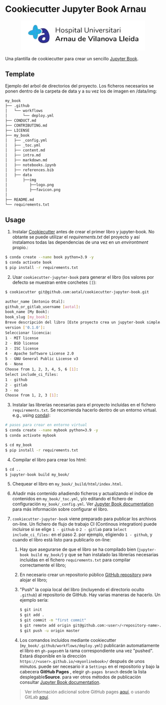 # Cookiecutter Jupyter Book Arnau


<p align="center">
  <img src="{{cookiecutter.book_slug}}/{{cookiecutter.book_slug}}/data/img/logo.png" width="400">
</p>

Una plantilla de cookiecutter para crear un sencillo [Jupyter Book](https://jupyterbook.org/intro.html).

## Template

Ejemplo del arbol de directorios del proyecto. Los ficheros necesarios se ponen dentro de la carpeta de data y a su vez los de imagen en /data/img:

```
my_book
├── .github
│   └── workflows
│       └── deploy.yml
├── CONDUCT.md
├── CONTRIBUTING.md
├── LICENSE
├── my_book
│   ├── _config.yml
│   ├── _toc.yml
│   ├── content.md
│   ├── intro.md
│   ├── markdown.md
│   ├── notebooks.ipynb
│   ├── references.bib
│   ├── data
│       ├──img
│          ├──logo.png
│          ├──favicon.png
│   
├── README.md
└── requirements.txt
```

## Usage

1. Instalar [Cookiecutter](https://github.com/cookiecutter/cookiecutter/tree/1.7.2) antes de crear el primer libro y jupyter-book. No obtante se puede utilizar el _requirements.txt_ del proyecto y así instalamos todas las dependencias de una vez en un _environtment_ propio.:

```bash
$ conda create --name book python=3.9 -y
$ conda activate book
$ pip install -r requirements.txt
```

2. Usar `cookiecutter-jupyter-book` para generar el libro (los valores por defecto se muestran entre corchetes `[]`):

```bash
$ cookiecutter git@github.com:aotal/cookiecutter-jupyter-book.git
```

```bash
author_name [Antonio Otal]: 
github_or_gitlab_username [aotal]:
book_name [My Book]:
book_slug [my_book]:
Breve descripción del libro [Este proyecto crea un jupyter-book simple.]: ¡Mi primer jupyter-book!
version ['0.1.0']:
Seleccionar licencia:
1 - MIT license
2 - BSD license
3 - ISC license
4 - Apache Software License 2.0
5 - GNU General Public License v3
6 - None
Choose from 1, 2, 3, 4, 5, 6 [1]:
Select include_ci_files:
1 - github
2 - gitlab
3 - no
Choose from 1, 2, 3 [1]:
```

3. Instalar las librerías necesarias para el proyecto incluídas en el fichero `requirements.txt`. Se recomienda hacerlo dentro de un entorno virtual. e.g., using [conda](https://docs.conda.io/en/latest/)):

```bash
# pasos para crear en entorno virtual
$ conda create --name mybook python=3.9 -y
$ conda activate mybook
```

```bash
$ cd my_book
$ pip install -r requirements.txt
```

4. Compilar el libro para crear los html:

```bash
$ cd ..
$ jupyter-book build my_book/
```

5. Chequear el libro en `my_book/_build/html/index.html`.

6. Añadir más contenido añadiendo ficheros y actualizando el índice de contenidos en  `my_book/_toc.yml`, y/o editando el fichero de configuración `my_book/_config.yml`. Ver [Jupyter Book documentation](https://jupyterbook.org/intro.html) para más información sobre configurar el libro.

7. `cookiecutter-jupyter-book` viene preparado para publicar los archivos on-line. Un fichero de  flujo de trabajo CI (Continous integration) puede incluirse si se elige `1 - github` o `2 - gitlab` para `Select include_ci_files:` en el paso 2. por ejemplo, eligiendo `1 - github`, y cuando el libro está listo para publicarlo on-line:
   1. Hay que asegurarse de que el libro se ha compilado bien (`jupyter-book build my_book/`) y que se han instalado las librerías necesarias incluídas en el fichero `requirements.txt` para compilar correctamente el libro;
   2.  En necesario crear un repositorio público [GitHub repository](https://github.com/new) para alojar el libro;
   3. "Push" la copia local del libro (incluyendo el directorio oculto `.github`) al repositorio de GitHub. Hay varias maneras de hacerlo. Un ejemplo sería:

      ```bash
      $ git init
      $ git add .
      $ git commit -m "first commit"
      $ git remote add origin git@github.com:<user>/<repository-name>.git
      $ git push -u origin master
      ```

   4. Los comandos incluídos mediante cookiecutter (`my_book/.github/workflows/deploy.yml`) publicarán automatiamente el libro en `gh-pages`en la rama correspondiente una vez "pushed". Estará disponible en la dirección `https://<user>.github.io/<myonlinebook>/` después de unos minutos. puede ser necesario ir a `Settings` en el repositorio y bajo la cabecera **GitHub Pages** , elegir `gh-pages branch` desde la lista desplegable**Source**. para ver otros métodos de publicación consultar [Jupyter Book documentation](https://jupyterbook.org/intro.html).


   > Ver información adicional sobre GitHub pages [aquí](https://jupyterbook.org/publish/gh-pages.html#automatically-host-your-book-with-github-actions), o usando GitLab [aquí](https://docs.gitlab.com/ee/user/project/pages/getting_started/pages_from_scratch.html).